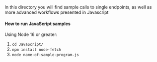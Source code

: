 In this directory you will find sample calls to single endpoints, as well
as more advanced workflows presented in Javascript

#### How to run JavaScript samples

Using Node 16 or greater:

1. `cd JavaScript/`
2. `npm install node-fetch`
3. `node name-of-sample-program.js`
